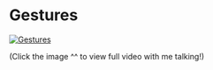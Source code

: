 # Gestures

[![Gestures](/Media/PanGestures.gif)](https://a.cl.ly/7KuqojOg)

(Click the image ^^ to view full video with me talking!)
